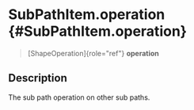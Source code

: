 SubPathItem.operation {#SubPathItem.operation}
=====================

> [ShapeOperation]{role="ref"} **operation**

Description
-----------

The sub path operation on other sub paths.
